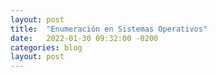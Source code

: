 ```yaml
---
layout: post
title:  "Enumeración en Sistemas Operativos"
date:   2022-01-30 09:32:00 -0200
categories: blog
layout: post
---
```

